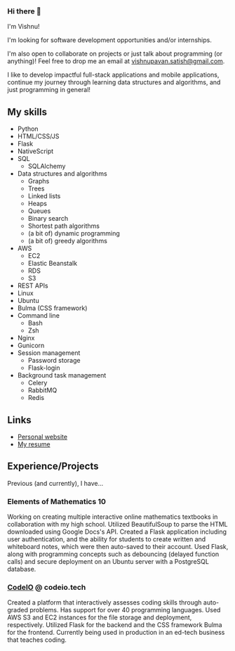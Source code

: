 
### Hi there 👋

I'm Vishnu!

I'm looking for software development opportunities and/or internships.

I'm also open to collaborate on projects or just talk about programming (or anything)! Feel free to drop me an email at vishnupavan.satish@gmail.com.

I like to develop impactful full-stack applications and mobile applications, continue my journey through learning data structures and algorithms, and just programming in general!

## My skills
- Python
- HTML/CSS/JS
- Flask
- NativeScript
- SQL
	- SQLAlchemy
- Data structures and algorithms
  - Graphs
  - Trees
  - Linked lists
  - Heaps
  - Queues
  - Binary search
  - Shortest path algorithms
  - (a bit of) dynamic programming
  - (a bit of) greedy algorithms
- AWS
	- EC2
	- Elastic Beanstalk
	- RDS
	- S3
- REST APIs 
- Linux 
- Ubuntu
- Bulma (CSS framework)
- Command line
	- Bash
	- Zsh
- Nginx
- Gunicorn
- Session management
	- Password storage
	- Flask-login
- Background task management
	- Celery
	- RabbitMQ
	- Redis
  
## Links
- [Personal website](https://www.vishnus.me)
- [My resume](https://www.vishnus.me/VishnuSatishResume.pdf)

## Experience/Projects
Previous (and currently), I have...

### Elements of Mathematics 10

Working on creating multiple interactive online mathematics textbooks in collaboration with my high school. Utilized BeautifulSoup to parse the HTML downloaded using Google Docs's API. Created a Flask application including user authentication, and the ability for students to create written and whiteboard notes, which were then auto-saved to their account. Used Flask, along with programming concepts such as debouncing (delayed function calls) and secure deployment on an Ubuntu server with a PostgreSQL database.

### [CodeIO](https://codeio.tech) @ codeio.tech

Created a platform that interactively assesses coding skills through auto-graded problems. Has support for over 40 programming languages. Used AWS S3 and EC2 instances for the file storage and deployment, respectively. Utilized Flask for the backend and the CSS framework Bulma for the frontend. Currently being used in production in an ed-tech business that teaches coding.

